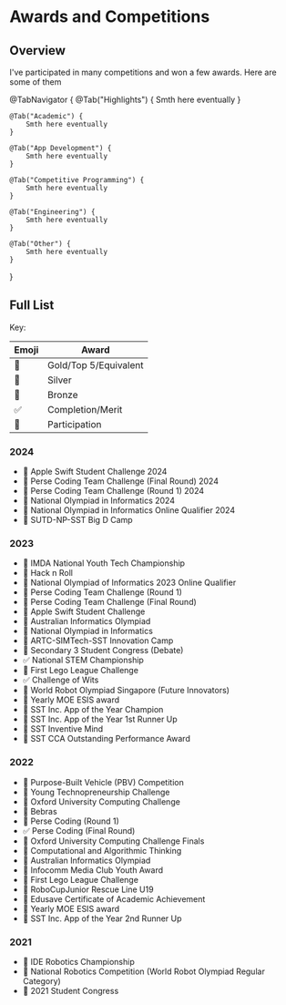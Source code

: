 #  Awards and Competitions

## Overview

I've participated in many competitions and won a few awards. Here are some of them

@TabNavigator {
    @Tab("Highlights") {
        Smth here eventually
    }

    @Tab("Academic") {
        Smth here eventually
    }

    @Tab("App Development") {
        Smth here eventually
    }

    @Tab("Competitive Programming") {
        Smth here eventually
    }

    @Tab("Engineering") {
        Smth here eventually
    }

    @Tab("Other") {
        Smth here eventually
    }
}

## Full List

Key:

Emoji | Award
--- | ---
🥇 | Gold/Top 5/Equivalent
🥈 | Silver
🥉 | Bronze
✅ | Completion/Merit
🎫 | Participation

### 2024
- 🥇 Apple Swift Student Challenge 2024
- 🥇 Perse Coding Team Challenge (Final Round) 2024
- 🥇 Perse Coding Team Challenge (Round 1) 2024
- 🥉 National Olympiad in Informatics 2024
- 🥇 National Olympiad in Informatics Online Qualifier 2024
- 🥇 SUTD-NP-SST Big D Camp

### 2023
- 🎫 IMDA National Youth Tech Championship
- 🥇 Hack n Roll
- 🥇 National Olympiad of Informatics 2023 Online Qualifier
- 🥇 Perse Coding Team Challenge (Round 1)
- 🥇 Perse Coding Team Challenge (Final Round)
- 🥇 Apple Swift Student Challenge
- 🥇 Australian Informatics Olympiad
- 🥉 National Olympiad in Informatics
- 🥇 ARTC-SIMTech-SST Innovation Camp
- 🎫 Secondary 3 Student Congress (Debate)
- ✅ National STEM Championship
- 🎫 First Lego League Challenge
- ✅ Challenge of Wits
- 🥇 World Robot Olympiad Singapore (Future Innovators)
- 🥇 Yearly MOE ESIS award
- 🥇 SST Inc. App of the Year Champion
- 🥈 SST Inc. App of the Year 1st Runner Up
- 🥇 SST Inventive Mind
- 🥇 SST CCA Outstanding Performance Award

### 2022
- 🎫 Purpose-Built Vehicle (PBV) Competition
- 🎫 Young Technopreneurship Challenge
- 🎫 Oxford University Computing Challenge
- 🥈 Bebras
- 🎫 Perse Coding (Round 1)
- ✅ Perse Coding (Final Round)
- 🥇  Oxford University Computing Challenge Finals
- 🎫 Computational and Algorithmic Thinking
- 🥉 Australian Informatics Olympiad
- 🥇 Infocomm Media Club Youth Award
- 🎫 First Lego League Challenge
- 🎫 RoboCupJunior Rescue Line U19
- 🥇 Edusave Certificate of Academic Achievement
- 🥇 Yearly MOE ESIS award
- 🎫 SST Inc. App of the Year 2nd Runner Up

### 2021
- 🎫 IDE Robotics Championship
- 🎫 National Robotics Competition (World Robot Olympiad Regular Category)
- 🎫 2021 Student Congress